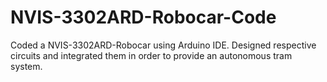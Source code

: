 # NVIS-3302ARD-Robocar-Code
Coded a NVIS-3302ARD-Robocar using Arduino IDE. 
Designed respective circuits and integrated them in order to provide an autonomous tram system.
